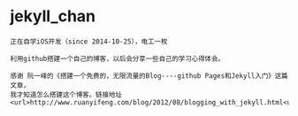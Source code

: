 jekyll_chan
===========
    正在自学iOS开发（since 2014-10-25），电工一枚

    利用github搭建一个自己的博客，以后会分享一些自己的学习心得体会。

    感谢 阮一峰的《搭建一个免费的，无限流量的Blog----github Pages和Jekyll入门》这篇文章，
    我才知道怎么搭建这个博客。链接地址 <url>http://www.ruanyifeng.com/blog/2012/08/blogging_with_jekyll.html<url/>


